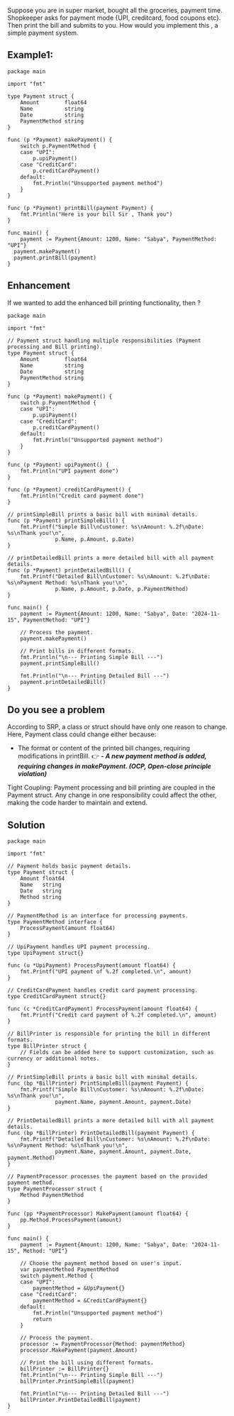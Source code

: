 Suppose you are in super market, bought all the groceries, payment time. Shopkeeper asks for payment mode {UPI, creditcard, food coupons etc}. Then print the bill and submits to you.
How would you implement this , a simple payment system.

## Example1:

```golang
package main

import "fmt"

type Payment struct {
	Amount        float64
	Name          string
	Date          string
	PaymentMethod string
}

func (p *Payment) makePayment() {
	switch p.PaymentMethod {
	case "UPI":
		p.upiPayment()
	case "CreditCard":
		p.creditCardPayment()
	default:
		fmt.Println("Unsupported payment method")
	}
}

func (p *Payment) printBill(payment Payment) {
	fmt.Println("Here is your bill Sir , Thank you")
}

func main() {
	payment := Payment{Amount: 1200, Name: "Sabya", PaymentMethod: "UPI"}
  payment.makePayment()
  payment.printBill(payment)
}
```

## Enhancement
If we wanted to add the enhanced bill printing functionality, then ?

```golang
package main

import "fmt"

// Payment struct handling multiple responsibilities (Payment processing and Bill printing).
type Payment struct {
    Amount        float64
    Name          string
    Date          string
    PaymentMethod string
}

func (p *Payment) makePayment() {
    switch p.PaymentMethod {
    case "UPI":
        p.upiPayment()
    case "CreditCard":
        p.creditCardPayment()
    default:
        fmt.Println("Unsupported payment method")
    }
}

func (p *Payment) upiPayment() {
    fmt.Println("UPI payment done")
}

func (p *Payment) creditCardPayment() {
    fmt.Println("Credit card payment done")
}

// printSimpleBill prints a basic bill with minimal details.
func (p *Payment) printSimpleBill() {
    fmt.Printf("Simple Bill\nCustomer: %s\nAmount: %.2f\nDate: %s\nThank you!\n", 
               p.Name, p.Amount, p.Date)
}

// printDetailedBill prints a more detailed bill with all payment details.
func (p *Payment) printDetailedBill() {
    fmt.Printf("Detailed Bill\nCustomer: %s\nAmount: %.2f\nDate: %s\nPayment Method: %s\nThank you!\n", 
               p.Name, p.Amount, p.Date, p.PaymentMethod)
}

func main() {
    payment := Payment{Amount: 1200, Name: "Sabya", Date: "2024-11-15", PaymentMethod: "UPI"}

    // Process the payment.
    payment.makePayment()

    // Print bills in different formats.
    fmt.Println("\n--- Printing Simple Bill ---")
    payment.printSimpleBill()

    fmt.Println("\n--- Printing Detailed Bill ---")
    payment.printDetailedBill()
}
```

## Do you see a problem
According to SRP, a class or struct should have only one reason to change. Here, Payment class could change either because:

- The format or content of the printed bill changes, requiring modifications in printBill.
👉 ***- A new payment method is added, requiring changes in makePayment. (OCP, Open-close principle violation)***

Tight Coupling: Payment processing and bill printing are coupled in the Payment struct. Any change in one responsibility could affect the other, making the code harder to maintain and extend.

## Solution

```golang
package main

import "fmt"

// Payment holds basic payment details.
type Payment struct {
    Amount float64
    Name   string
    Date   string
    Method string
}

// PaymentMethod is an interface for processing payments.
type PaymentMethod interface {
    ProcessPayment(amount float64)
}

// UpiPayment handles UPI payment processing.
type UpiPayment struct{}

func (u *UpiPayment) ProcessPayment(amount float64) {
    fmt.Printf("UPI payment of %.2f completed.\n", amount)
}

// CreditCardPayment handles credit card payment processing.
type CreditCardPayment struct{}

func (c *CreditCardPayment) ProcessPayment(amount float64) {
    fmt.Printf("Credit card payment of %.2f completed.\n", amount)
}

// BillPrinter is responsible for printing the bill in different formats.
type BillPrinter struct {
    // Fields can be added here to support customization, such as currency or additional notes.
}

// PrintSimpleBill prints a basic bill with minimal details.
func (bp *BillPrinter) PrintSimpleBill(payment Payment) {
    fmt.Printf("Simple Bill\nCustomer: %s\nAmount: %.2f\nDate: %s\nThank you!\n", 
               payment.Name, payment.Amount, payment.Date)
}

// PrintDetailedBill prints a more detailed bill with all payment details.
func (bp *BillPrinter) PrintDetailedBill(payment Payment) {
    fmt.Printf("Detailed Bill\nCustomer: %s\nAmount: %.2f\nDate: %s\nPayment Method: %s\nThank you!\n", 
               payment.Name, payment.Amount, payment.Date, payment.Method)
}

// PaymentProcessor processes the payment based on the provided payment method.
type PaymentProcessor struct {
    Method PaymentMethod
}

func (pp *PaymentProcessor) MakePayment(amount float64) {
    pp.Method.ProcessPayment(amount)
}

func main() {
    payment := Payment{Amount: 1200, Name: "Sabya", Date: "2024-11-15", Method: "UPI"}

    // Choose the payment method based on user's input.
    var paymentMethod PaymentMethod
    switch payment.Method {
    case "UPI":
        paymentMethod = &UpiPayment{}
    case "CreditCard":
        paymentMethod = &CreditCardPayment{}
    default:
        fmt.Println("Unsupported payment method")
        return
    }

    // Process the payment.
    processor := PaymentProcessor{Method: paymentMethod}
    processor.MakePayment(payment.Amount)

    // Print the bill using different formats.
    billPrinter := BillPrinter{}
    fmt.Println("\n--- Printing Simple Bill ---")
    billPrinter.PrintSimpleBill(payment)

    fmt.Println("\n--- Printing Detailed Bill ---")
    billPrinter.PrintDetailedBill(payment)
}
```



